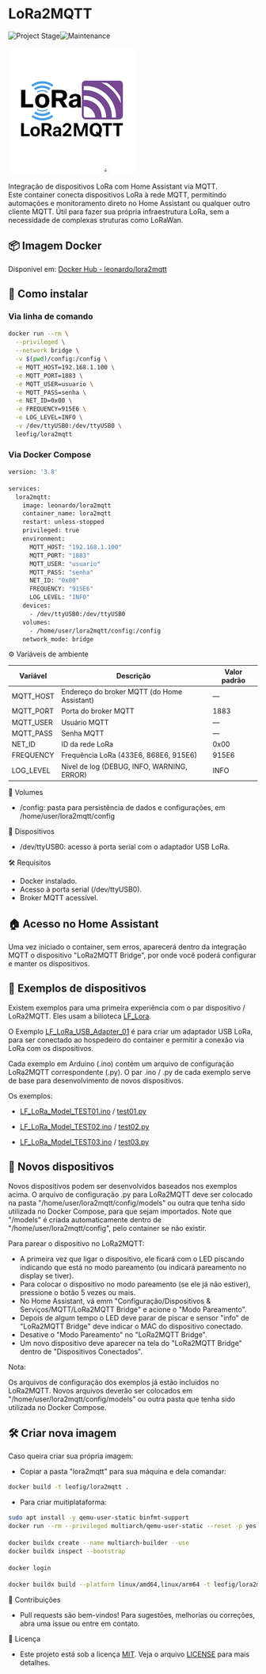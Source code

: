 # LoRa2MQTT

![Project Stage][project-stage-shield]![Maintenance][maintenance-shield]

<img src="https://raw.githubusercontent.com/leofig-rj/lora2mqtt-docker/main/pictures/LoRa2MQTT logo.png"/>

Integração de dispositivos LoRa com Home Assistant via MQTT.  
Este container conecta dispositivos LoRa à rede MQTT, permitindo automações e monitoramento direto no Home Assistant ou qualquer outro cliente MQTT.
Útil para fazer sua própria infraestrutura LoRa, sem a necessidade de complexas struturas como LoRaWan.


## 📦 Imagem Docker

Disponível em: [Docker Hub - leonardo/lora2mqtt](https://hub.docker.com/r/leofig/lora2mqtt)

## 🚀 Como instalar

### Via linha de comando

```bash
docker run --rm \
  --privileged \
  --network bridge \
  -v $(pwd)/config:/config \
  -e MQTT_HOST=192.168.1.100 \
  -e MQTT_PORT=1883 \
  -e MQTT_USER=usuario \
  -e MQTT_PASS=senha \
  -e NET_ID=0x00 \
  -e FREQUENCY=915E6 \
  -e LOG_LEVEL=INFO \
  -v /dev/ttyUSB0:/dev/ttyUSB0 \
  leofig/lora2mqtt
```

### Via Docker Compose

```bash
version: '3.8'

services:
  lora2mqtt:
    image: leonardo/lora2mqtt
    container_name: lora2mqtt
    restart: unless-stopped
    privileged: true
    environment:
      MQTT_HOST: "192.168.1.100"
      MQTT_PORT: "1883"
      MQTT_USER: "usuario"
      MQTT_PASS: "senha"
      NET_ID: "0x00"
      FREQUENCY: "915E6"
      LOG_LEVEL: "INFO"
    devices:
      - /dev/ttyUSB0:/dev/ttyUSB0
    volumes:
      - /home/user/lora2mqtt/config:/config
    network_mode: bridge
```

⚙️ Variáveis de ambiente

| Variável     | Descrição                                           | Valor padrão |
|--------------|-----------------------------------------------------|--------------|
| MQTT_HOST    | Endereço do broker MQTT (do Home Assistant)         | —            |
| MQTT_PORT    | Porta do broker MQTT                                | 1883         |
| MQTT_USER    | Usuário MQTT                                        | —            |
| MQTT_PASS    | Senha MQTT                                          | —            |
| NET_ID       | ID da rede LoRa                                     | 0x00         |
| FREQUENCY    | Frequência LoRa (433E6, 868E6, 915E6)               | 915E6        |
| LOG_LEVEL    | Nível de log (DEBUG, INFO, WARNING, ERROR)          | INFO         |

📁 Volumes
- /config: pasta para persistência de dados e configurações, em /home/user/lora2mqtt/config

🔌 Dispositivos
- /dev/ttyUSB0: acesso à porta serial com o adaptador USB LoRa.

🛠️ Requisitos
- Docker instalado.
- Acesso à porta serial (/dev/ttyUSB0).
- Broker MQTT acessível.

## 🏠 Acesso no Home Assistant

Uma vez iniciado o container, sem erros, aparecerá dentro da integração MQTT o dispositivo "LoRa2MQTT Bridge", por onde você poderá configurar e manter os dispositivos.

## 🔧 Exemplos de dispositivos

Existem exemplos para uma primeira experiência com o par dispositivo / LoRa2MQTT. Eles usam a bilioteca [LF_Lora][github_LF_LoRa].

O Exemplo [LF_LoRa_USB_Adapter_01][ex_usb] é para criar um adaptador USB LoRa, para ser conectado ao hospedeiro do container e permitir a conexão via LoRa com os dispositivos.

Cada exemplo em Arduino (.ino) contém um arquivo de configuração LoRa2MQTT correspondente (.py). O par .ino / .py de cada exemplo serve de base para desenvolvimento de novos dispositivos.

Os exemplos:

- [LF_LoRa_Model_TEST01.ino][ex_01_ino] / [test01.py][ex_01_py]

- [LF_LoRa_Model_TEST02.ino][ex_02_ino] / [test02.py][ex_02_py]

- [LF_LoRa_Model_TEST03.ino][ex_03_ino] / [test03.py][ex_03_py]

## 🧪 Novos dispositivos

Novos dispositivos podem ser desenvolvidos baseados nos exemplos acima.
O arquivo de configuração .py para LoRa2MQTT deve ser colocado na pasta "/home/user/lora2mqtt/config/models" ou outra que tenha sido utilizada no Docker Compose, para que sejam importados. Note que "/models" é criada automaticamente dentro de "/home/user/lora2mqtt/config", pelo container se não existir.

Para parear o dispositivo no LoRa2MQTT:

- A primeira vez que ligar o dispositivo, ele ficará com o LED piscando indicando que está no modo pareamento (ou indicará pareamento no display se tiver).
- Para colocar o dispositivo no modo pareamento (se ele já não estiver), pressione o botão 5 vezes ou mais.
- No Home Assistant, vá emm "Configuração/Dispositivos & Serviços/MQTT/LoRa2MQTT Bridge" e acione o "Modo Pareamento".
- Depois de algum tempo o LED deve parar de piscar e sensor "info" de "LoRa2MQTT Bridge" deve indicar o MAC do dispositivo conectado.
- Desative o "Modo Pareamento" no "LoRa2MQTT Bridge".
- Um novo dispositivo deve aparecer na tela do "LoRa2MQTT Bridge" dentro de "Dispositivos Conectados".

Nota:

Os arquivos de configuração dos exemplos já estão incluidos no LoRa2MQTT. Novos arquivos deverão ser colocados em "/home/user/lora2mqtt/config/models" ou outra pasta que tenha sido utilizada no Docker Compose.

## 🛠️ Criar nova imagem

Caso queira criar sua própria imagem:

- Copiar a pasta "lora2mqtt" para sua máquina e dela comandar:

```bash
docker build -t leofig/lora2mqtt .

```

- Para criar muitiplataforma:

```bash
sudo apt install -y qemu-user-static binfmt-support
docker run --rm --privileged multiarch/qemu-user-static --reset -p yes

docker buildx create --name multiarch-builder --use
docker buildx inspect --bootstrap

docker login

docker buildx build --platform linux/amd64,linux/arm64 -t leofig/lora2mqtt:latest --push .

```


🤝 Contribuições
- Pull requests são bem-vindos! Para sugestões, melhorias ou correções, abra uma issue ou entre em contato.

📄 Licença
- Este projeto está sob a licença [MIT][mit]. Veja o arquivo [LICENSE][license] para mais detalhes.

<!-- Markdown link -->
[project-stage-shield]: https://img.shields.io/badge/project%20stage-development%20beta-red.svg
[maintenance-shield]: https://img.shields.io/maintenance/yes/2025.svg
[github_LF_LoRa]: https://github.com/leofig-rj/Arduino-LF_LoRa
[github_leofig-rj]: https://github.com/leofig-rj
[arduino]:https://arduino.cc/
[lora]:https://www.lora-alliance.org/
[ex_usb]:https://github.com/leofig-rj/Arduino-LF_LoRa/tree/main/examples/LF_LoRa_USB_Adapter_01
[ex_01_ino]:https://github.com/leofig-rj/Arduino-LF_LoRa/tree/main/examples/LF_LoRa_Model_TEST01
[ex_01_py]:https://github.com/leofig-rj/leofig-hass-addons/blob/main/lora2mqtt/rootfs/usr/bin/models/test01.py
[ex_02_ino]:https://github.com/leofig-rj/Arduino-LF_LoRa/tree/main/examples/LF_LoRa_Model_TEST02
[ex_02_py]:https://github.com/leofig-rj/leofig-hass-addons/blob/main/lora2mqtt/rootfs/usr/bin/models/test02.py
[ex_03_ino]:https://github.com/leofig-rj/Arduino-LF_LoRa/tree/main/examples/LF_LoRa_Model_TEST03
[ex_03_py]:https://github.com/leofig-rj/leofig-hass-addons/blob/main/lora2mqtt/rootfs/usr/bin/models/test03.py
[license]:https://github.com/leofig-rj/lora2mqtt-docker/blob/main/LICENSE
[mit]:https://en.wikipedia.org/wiki/MIT_License